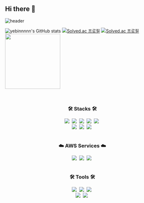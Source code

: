## Hi there 👋

![header](https://capsule-render.vercel.app/api?type=waving&fontAlign=40&fontAlignY=40&color=gradient&height=150&section=header&text=welcome%20kongs%20github&fontSize=50&animation=fadeIn)


![yebinnnnn's GitHub stats](https://github-readme-stats.vercel.app/api?username=yebinnnnn&show_icons=true&theme=ambient_gradient)
[![Solved.ac
프로필](http://mazassumnida.wtf/api/v2/generate_badge?boj=ye2000bin)](https://solved.ac/ye2000bin)
[![Solved.ac 프로필](http://mazassumnida.wtf/api/mini/generate_badge?boj=ye2000bin)](https://solved.ac/ye2000bin)
<a href="https://github.com/yebinnnnn"><img align="center" style="height:180px" src="https://github-readme-stats.vercel.app/api/top-langs/?username=yebinnnnn&layout=compact&theme=dracula&hide_border=true" /></a>


</div>
<br>

<h3 align="center">🛠 Stacks 🛠</h3>

<div align="center">
  <img src="https://img.shields.io/badge/Java-F05033.svg?style=for-the-badge&logo=java&logoColor=white" />&nbsp;
  <img src="https://img.shields.io/badge/Python-3776AB.svg?style=for-the-badge&logo=python&logoColor=yellow" />&nbsp;
  <img src="https://img.shields.io/badge/Kotlin-7F52FF.svg?style=for-the-badge&logo=kotlin&logoColor=white" />&nbsp;
  <img src="https://img.shields.io/badge/JavaScript-F7DF1E.svg?style=for-the-badge&logo=javascript&logoColor=black" />&nbsp;
  <img src="https://img.shields.io/badge/Vue.js-4FC08D.svg?style=for-the-badge&logo=vuedotjs&logoColor=white" />&nbsp;
</div>

<div align="center">
  <img src="https://img.shields.io/badge/Spring%20Boot-6DB33F.svg?style=for-the-badge&logo=springboot&logoColor=white" />&nbsp;
  <img src="https://img.shields.io/badge/Django-092E20.svg?style=for-the-badge&logo=django&logoColor=white" />&nbsp;
  <img src="https://img.shields.io/badge/MySQL-4479A1.svg?style=for-the-badge&logo=mysql&logoColor=white" />&nbsp;
</div>

<br>

<h3 align="center">☁️ AWS Services ☁️</h3>

<div align="center">
  <img src="https://img.shields.io/badge/EC2-FF9900.svg?style=for-the-badge&logo=amazonec2&logoColor=white" />&nbsp;
  <img src="https://img.shields.io/badge/RDS-527FFF.svg?style=for-the-badge&logo=amazonrds&logoColor=white" />&nbsp;
  <img src="https://img.shields.io/badge/S3-569A31.svg?style=for-the-badge&logo=amazons3&logoColor=white" />&nbsp;
</div>

<br>

<h3 align="center">🛠 Tools 🛠</h3>

<div align="center">
  <img src="https://img.shields.io/badge/Git-F05033.svg?style=for-the-badge&logo=git&logoColor=white" />&nbsp;
  <img src="https://img.shields.io/badge/GitHub-181717.svg?style=for-the-badge&logo=github&logoColor=white" />&nbsp;
  <img src="https://img.shields.io/badge/Notion-000000.svg?style=for-the-badge&logo=notion&logoColor=white" />&nbsp;
</div>

<div align="center">
  <img src="https://img.shields.io/badge/Slack-4A154B.svg?style=for-the-badge&logo=slack&logoColor=white" />&nbsp;
  <img src="https://img.shields.io/badge/Figma-F24E1E.svg?style=for-the-badge&logo=figma&logoColor=white" />&nbsp;
</div>

</br>




<!--

**yebinnnnn/yebinnnnn** is a ✨ _special_ ✨ repository because its `README.md` (this file) appears on your GitHub profile.

Here are some ideas to get you started:


- 🔭 I’m currently working on ...
- 🌱 I’m currently learning ...
- 👯 I’m looking to collaborate on ...
- 🤔 I’m looking for help with ...
- 💬 Ask me about ...
- 📫 How to reach me: ...
- 😄 Pronouns: ...
- ⚡ Fun fact: ...
-->
